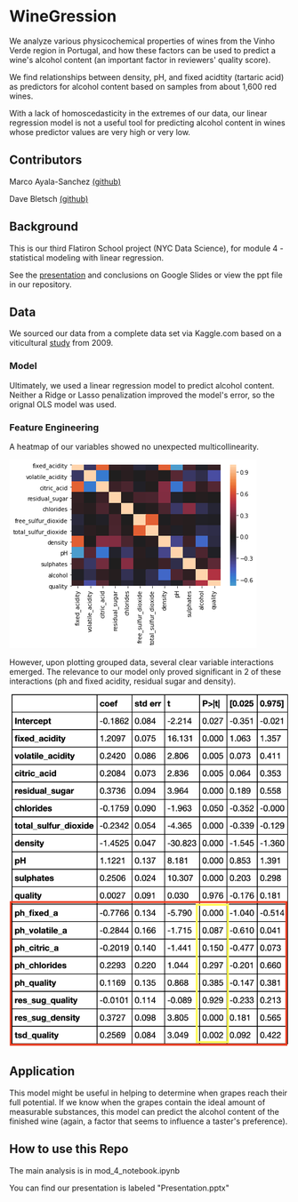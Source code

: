 # WineGression

We analyze various physicochemical properties of wines from the Vinho Verde region in Portugal, and how these factors can be used to predict a wine's alcohol content (an important factor in reviewers' quality score). 

We find relationships between density, pH, and fixed acidtity (tartaric acid) as predictors for alcohol content based on samples from about 1,600 red wines.

With a lack of homoscedasticity in the extremes of our data, our linear regression model is not a useful tool for predicting alcohol content in wines whose predictor values are very high or very low.

## Contributors
Marco Ayala-Sanchez [(github)](https://github.com/msanchez-ayala)

Dave Bletsch [(github)](https://github.com/davebletsch)

## Background
This is our third Flatiron School project (NYC Data Science), for module 4 - statistical modeling with linear regression.

See the [presentation](https://docs.google.com/presentation/d/1guZte2N5jead28mWM0vNwVgsPdDVIoYIegC3ZYloIdU/edit?usp=sharing) and conclusions on Google Slides or view the ppt file in our repository.

## Data
We sourced our data from a complete data set via Kaggle.com based on a viticultural [study](https://www.kaggle.com/uciml/red-wine-quality-cortez-et-al-2009) from 2009.

### Model
Ultimately, we used a linear regression model to predict alcohol content. Neither a Ridge or Lasso penalization improved the model's error, so the orignal OLS model was used.

### Feature Engineering
A heatmap of our variables showed no unexpected multicollinearity. 

![heatmap](https://github.com/ayalasm/mod_4_project/blob/dave/multicollinearity%20heatmap.png)

However, upon plotting grouped data, several clear variable interactions emerged. The relevance to our model only proved significant in 2 of these interactions (ph and fixed acidity, residual sugar and density).

![OLS regression results](https://github.com/ayalasm/mod_4_project/blob/dave/OLS%20results%20with%20interaction%20for%20README.png)

## Application
This model might be useful in helping to determine when grapes reach their full potential. If we know when the grapes contain the ideal amount of measurable substances, this model can predict the alcohol content of the finished wine (again, a factor that seems to influence a taster's preference).

## How to use this Repo
The main analysis is in mod_4_notebook.ipynb

You can find our presentation is labeled "Presentation.pptx"
